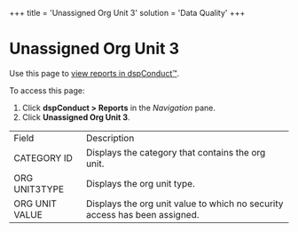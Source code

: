 +++
title = 'Unassigned Org Unit 3'
solution = 'Data Quality'
+++

# Unassigned Org Unit 3

<div class="use">

Use this page to [view reports in
dspConduct™](../Use_Cases/View_Reports_in_dspConduct.htm).

</div>

To access this page:

1.  Click <span style="font-weight: bold;">dspConduct \>
    </span>**Reports** in the *Navigation* pane.
2.  Click <span>**Unassigned Org Unit
3**.</span>

|                |                                                                            |
| -------------- | -------------------------------------------------------------------------- |
| Field          | Description                                                                |
| CATEGORY ID    | Displays the category that contains the org unit.                          |
| ORG UNIT3TYPE  | Displays the org unit type.                                                |
| ORG UNIT VALUE | Displays the org unit value to which no security access has been assigned. |
